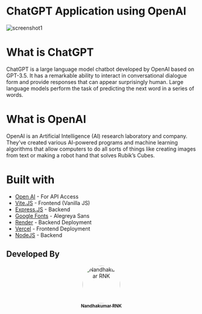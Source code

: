 # ChatGPT Application using OpenAI


![screenshot1](https://user-images.githubusercontent.com/121867811/216287648-0d908ac7-963e-47bf-b35b-1485a9aca67f.png)



# What is ChatGPT
ChatGPT is a large language model chatbot developed by OpenAI based on GPT-3.5. It has a remarkable ability to interact in conversational dialogue form and provide responses that can appear surprisingly human. Large language models perform the task of predicting the next word in a series of words.


# What is OpenAI
OpenAI is an Artificial Intelligence (AI) research laboratory and company. They’ve created various AI-powered programs and machine learning algorithms that allow computers to do all sorts of things like creating images from text or making a robot hand that solves Rubik’s Cubes.


# Built with

- [Open AI](https://openai.com/) - For API Access
- [Vite.JS](https://vitejs.dev/) - Frontend (Vanilla JS)
- [Express.JS](https://expressjs.com/) - Backend
- [Google Fonts](https://fonts.google.com/) - Alegreya Sans
- [Render](https://render.com/) - Backend Deployment
- [Vercel](https://vercel.com/) - Frontend Deployment
- [NodeJS](https://nodejs.org/en/) - Backend




## Developed By

<div align="center">
<a href="https://github.com/nandhakumarRNK">
<img src="https://avatars.githubusercontent.com/u/121867811?v=4" width="100px;" alt="Nandhakumar RNK" style="border-radius:50%"/>
<br />
<sub><b>Nandhakumar RNK</b></sub>
</a>
<br />
</div>
